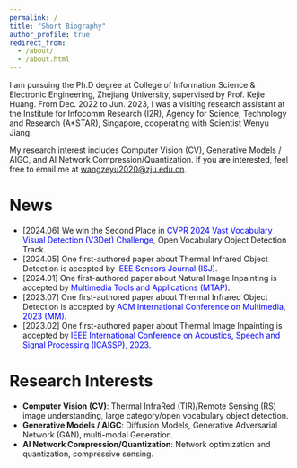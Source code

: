 ```yaml
---
permalink: /
title: "Short Biography"
author_profile: true
redirect_from: 
  - /about/
  - /about.html
---
```


I am pursuing the Ph.D degree at College of Information Science & Electronic Engineering, Zhejiang University, supervised by Prof. Kejie Huang. From Dec. 2022 to Jun. 2023, I was a visiting research assistant at the Institute for Infocomm Research (I2R), Agency for Science, Technology and Research (A*STAR), Singapore, cooperating with Scientist Wenyu Jiang.

My research interest includes Computer Vision (CV), Generative Models / AIGC, and AI Network Compression/Quantization. If you are interested, feel free to email me at wangzeyu2020@zju.edu.cn.

News
======
- [2024.06] We win the Second Place in <font color=Blue>CVPR 2024 Vast Vocabulary Visual Detection (V3Det) Challenge</font>, Open Vocabulary Object Detection Track.
- [2024.05] One first-authored paper about Thermal Infrared Object Detection is accepted by <font color=Blue>IEEE Sensors Journal (ISJ)</font>.
- [2024.01] One first-authored paper about Natural Image Inpainting is accepted by <font color=Blue>Multimedia Tools and Applications (MTAP)</font>.
- [2023.07] One first-authored paper about Thermal Infrared Object Detection is accepted by <font color=Blue>ACM International Conference on Multimedia, 2023 (MM)</font>.
- [2023.02] One first-authored paper about Thermal Image Inpainting is accepted by <font color=Blue>IEEE International Conference on Acoustics, Speech and Signal Processing (ICASSP), 2023</font>.

Research Interests
======
- __Computer Vision (CV)__: Thermal InfraRed (TIR)/Remote Sensing (RS) image understanding, large category/open vocabulary object detection.
- __Generative Models / AIGC__: Diffusion Models, Generative Adversarial Network (GAN), multi-modal Generation.
- __AI Network Compression/Quantization__: Network optimization and quantization, compressive sensing.
